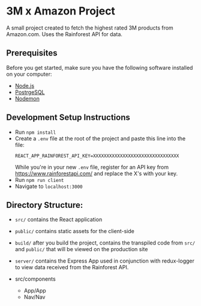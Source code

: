 
# 3M x Amazon Project
A small project created to fetch the highest rated 3M products from Amazon.com. Uses the Rainforest API for data.

## Prerequisites

Before you get started, make sure you have the following software installed on your computer:

- [Node.js](https://nodejs.org/en/)
- [PostrgeSQL](https://www.postgresql.org/)
- [Nodemon](https://nodemon.io/)

## Development Setup Instructions

- Run `npm install`
- Create a `.env` file at the root of the project and paste this line into the file:
  ```
  REACT_APP_RAINFOREST_API_KEY=XXXXXXXXXXXXXXXXXXXXXXXXXXXXXXXX
  ```
  While you're in your new `.env` file, register for an API key from https://www.rainforestapi.com/ and replace the X's with your key.
- Run `npm run client`
- Navigate to `localhost:3000`

## Directory Structure:

- `src/` contains the React application
- `public/` contains static assets for the client-side
- `build/` after you build the project, contains the transpiled code from `src/` and `public/` that will be viewed on the production site
- `server/` contains the Express App used in conjunction with redux-logger to view data received from the Rainforest API.

- src/components
  - App/App
  - Nav/Nav

